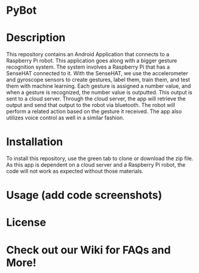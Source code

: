 # PyBot
# Description
This repository contains an Android Application that connects to a Raspberry Pi robot. 
This application goes along with a bigger gesture recognition system. The system involves a Raspberry Pi that has a SenseHAT connected to it. With the SenseHAT, we use the accelerometer and gyroscope sensors to create gestures, label them, train them, and test them with machine learning. Each gesture is assigned a number value, and when a gesture is recognized, the number value is outputted. This output is sent to a cloud server. Through the cloud server, the app will retrieve the output and send that output to the robot via bluetooth. The robot will perform a related action based on the gesture it received. The app also utilizes voice control as well in a similar fashion.
# Installation
To install this repository, use the green tab to clone or download the zip file. As this app is dependent on a cloud server and a Raspberry Pi robot, the code will not work as expected without those materials.
# Usage (add code screenshots)
# License
# Check out our Wiki for FAQs and More!
